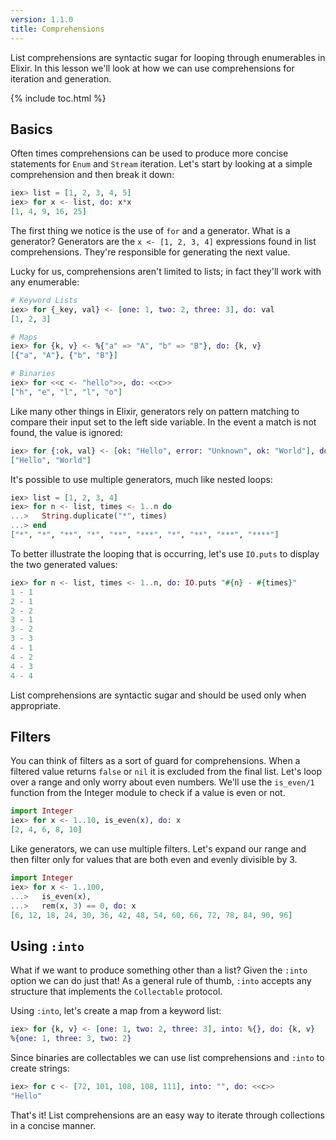 ```yaml
---
version: 1.1.0
title: Comprehensions
---
```


List comprehensions are syntactic sugar for looping through enumerables in Elixir.
In this lesson we'll look at how we can use comprehensions for iteration and generation.

{% include toc.html %}

## Basics

Often times comprehensions can be used to produce more concise statements for `Enum` and `Stream` iteration.
Let's start by looking at a simple comprehension and then break it down:

```elixir
iex> list = [1, 2, 3, 4, 5]
iex> for x <- list, do: x*x
[1, 4, 9, 16, 25]
```

The first thing we notice is the use of `for` and a generator.
What is a generator?
Generators are the `x <- [1, 2, 3, 4]` expressions found in list comprehensions.
They're responsible for generating the next value.

Lucky for us, comprehensions aren't limited to lists; in fact they'll work with any enumerable:

```elixir
# Keyword Lists
iex> for {_key, val} <- [one: 1, two: 2, three: 3], do: val
[1, 2, 3]

# Maps
iex> for {k, v} <- %{"a" => "A", "b" => "B"}, do: {k, v}
[{"a", "A"}, {"b", "B"}]

# Binaries
iex> for <<c <- "hello">>, do: <<c>>
["h", "e", "l", "l", "o"]
```

Like many other things in Elixir, generators rely on pattern matching to compare their input set to the left side variable.
In the event a match is not found, the value is ignored:

```elixir
iex> for {:ok, val} <- [ok: "Hello", error: "Unknown", ok: "World"], do: val
["Hello", "World"]
```

It's possible to use multiple generators, much like nested loops:

```elixir
iex> list = [1, 2, 3, 4]
iex> for n <- list, times <- 1..n do
...>   String.duplicate("*", times)
...> end
["*", "*", "**", "*", "**", "***", "*", "**", "***", "****"]
```

To better illustrate the looping that is occurring, let's use `IO.puts` to display the two generated values:

```elixir
iex> for n <- list, times <- 1..n, do: IO.puts "#{n} - #{times}"
1 - 1
2 - 1
2 - 2
3 - 1
3 - 2
3 - 3
4 - 1
4 - 2
4 - 3
4 - 4
```

List comprehensions are syntactic sugar and should be used only when appropriate.

## Filters

You can think of filters as a sort of guard for comprehensions.
When a filtered value returns `false` or `nil` it is excluded from the final list.
Let's loop over a range and only worry about even numbers.
We'll use the `is_even/1` function from the Integer module to check if a value is even or not.

```elixir
import Integer
iex> for x <- 1..10, is_even(x), do: x
[2, 4, 6, 8, 10]
```

Like generators, we can use multiple filters.
Let's expand our range and then filter only for values that are both even and evenly divisible by 3.

```elixir
import Integer
iex> for x <- 1..100,
...>   is_even(x),
...>   rem(x, 3) == 0, do: x
[6, 12, 18, 24, 30, 36, 42, 48, 54, 60, 66, 72, 78, 84, 90, 96]
```

## Using `:into`

What if we want to produce something other than a list?
Given the `:into` option we can do just that!
As a general rule of thumb, `:into` accepts any structure that implements the `Collectable` protocol.

Using `:into`, let's create a map from a keyword list:

```elixir
iex> for {k, v} <- [one: 1, two: 2, three: 3], into: %{}, do: {k, v}
%{one: 1, three: 3, two: 2}
```

Since binaries are collectables we can use list comprehensions and `:into` to create strings:

```elixir
iex> for c <- [72, 101, 108, 108, 111], into: "", do: <<c>>
"Hello"
```

That's it!
List comprehensions are an easy way to iterate through collections in a concise manner.
